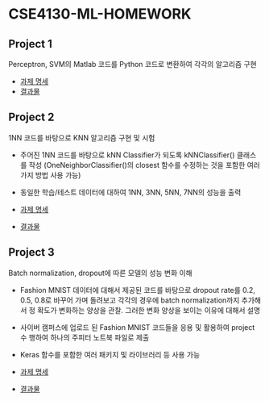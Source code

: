 # CSE4130-ML-HOMEWORK

## Project 1

Perceptron, SVM의 Matlab 코드를 Python 코드로 변환하여 각각의 알고리즘 구현

- [과제 명세](./Project%231/Project_1.pdf)
- [결과물](./Project%231/20171612_project_1.ipynb)

## Project 2

1NN 코드를 바탕으로 KNN 알고리즘 구현 및 시험
- 주어진 1NN 코드를 바탕으로 kNN Classifier가 되도록 kNNClassifier() 클래스를 작성 (OneNeighborClassifier()의 closest 함수를 수정하는 것을 포함한 여러 가지 방법 사용 가능)
- 동일한 학습/테스트 데이터에 대하여 1NN, 3NN, 5NN, 7NN의 성능을 출력

- [과제 명세](./Project%232/Project_2.pdf)
- [결과물](./Project%232/20171612_project_2.ipynb)

## Project 3

Batch normalization, dropout에 따른 모델의 성능 변화 이해

- Fashion MNIST 데이터에 대해서 제공된 코드를 바탕으로 dropout rate를 0.2, 0.5,
0.8로 바꾸어 가며 돌려보고 각각의 경우에 batch normalization까지 추가해서 정
확도가 변화하는 양상을 관찰. 그러한 변화 양상을 보이는 이유에 대해서 설명
- 사이버 캠퍼스에 업로드 된 Fashion MNIST 코드들을 응용 및 활용하여 project 수
행하여 하나의 주피터 노트북 파일로 제출
- Keras 함수를 포함한 여러 패키지 및 라이브러리 등 사용 가능
  
- [과제 명세](./Project%233/Project_3.pdf)
- [결과물](./Project%233/20171612_project_3.ipynb)